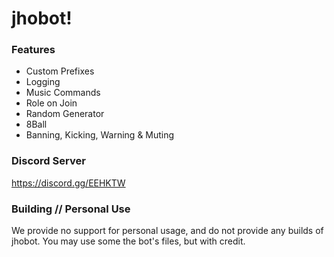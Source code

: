 # jhobot!

### Features
* Custom Prefixes
* Logging 
* Music Commands
* Role on Join
* Random Generator
* 8Ball
* Banning, Kicking, Warning & Muting

### Discord Server
https://discord.gg/EEHKTW

### Building // Personal Use
We provide no support for personal usage, and do not provide any builds of jhobot. 
You may use some the bot's files, but with credit.
